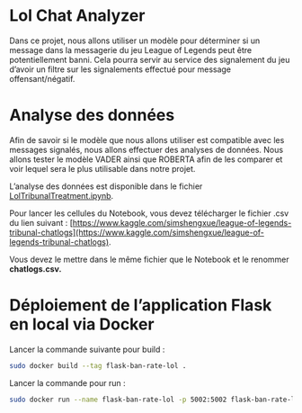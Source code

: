 # Lol Chat Analyzer

Dans ce projet, nous allons utiliser un modèle pour déterminer si un message dans la messagerie du jeu League of Legends peut être potentiellement banni. Cela pourra servir au service des signalement du jeu d’avoir un filtre sur les signalements effectué pour message offensant/négatif.

# Analyse des données

Afin de savoir si le modèle que nous allons utiliser est compatible avec les messages signalés, nous allons effectuer des analyses de données. Nous allons tester le modèle VADER ainsi que ROBERTA afin de les comparer et voir lequel sera le plus utilisable dans notre projet.

L’analyse des données est disponible dans le fichier [LolTribunalTreatment.ipynb](https://github.com/MelvinCRNR/lolchat-analyzer/blob/main/LolTribunalTreatment.ipynb).

Pour lancer les cellules du Notebook, vous devez télécharger le fichier .csv du lien suivant : [https://www.kaggle.com/simshengxue/league-of-legends-tribunal-chatlogs](https://www.kaggle.com/simshengxue/league-of-legends-tribunal-chatlogs).

Vous devez le mettre dans le même fichier que le Notebook et le renommer **chatlogs.csv.**

# Déploiement de l’application Flask en local via Docker

Lancer la commande suivante pour build :

```bash
sudo docker build --tag flask-ban-rate-lol .
```

Lancer la commande pour run :

```bash
sudo docker run --name flask-ban-rate-lol -p 5002:5002 flask-ban-rate-lol
```

#